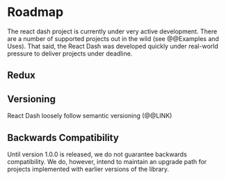 # Roadmap

The react dash project is currently under very active development. There are a number of supported projects out in the wild (see @@Examples and Uses). That said, the React Dash was developed quickly under real-world pressure to deliver projects under deadline.

## Redux

## Versioning
React Dash loosely follow semantic versioning (@@LINK)

## Backwards Compatibility
Until version 1.0.0 is released, we do not guarantee backwards compatibility. We do, however, intend to maintain an upgrade path for projects implemented with earlier versions of the library.
